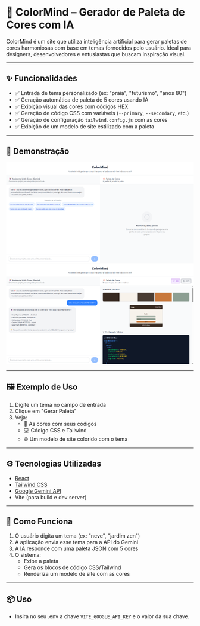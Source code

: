 # 🎨 ColorMind – Gerador de Paleta de Cores com IA

ColorMind é um site que utiliza inteligência artificial para gerar paletas de cores harmoniosas com base em temas fornecidos pelo usuário. Ideal para designers, desenvolvedores e entusiastas que buscam inspiração visual.

---

## ✨ Funcionalidades

- ✅ Entrada de tema personalizado (ex: "praia", "futurismo", "anos 80")
- ✅ Geração automática de paleta de 5 cores usando IA
- ✅ Exibição visual das cores com códigos HEX
- ✅ Geração de código CSS com variáveis (`--primary`, `--secondary`, etc.)
- ✅ Geração de configuração `tailwind.config.js` com as cores
- ✅ Exibição de um modelo de site estilizado com a paleta

---

## 🚀 Demonstração

![alt text](./public/image.png)
![alt text](./public/image2.png)

---

## 🖼️ Exemplo de Uso

1. Digite um tema no campo de entrada
2. Clique em "Gerar Paleta"
3. Veja:
   - 🎨 As cores com seus códigos
   - 💻 Código CSS e Tailwind
   - 🌐 Um modelo de site colorido com o tema

---

## ⚙️ Tecnologias Utilizadas

- [React](https://reactjs.org/)
- [Tailwind CSS](https://tailwindcss.com/)
- [Google Gemini API](https://ai.google.dev/)
- Vite (para build e dev server)

---

## 🧠 Como Funciona

1. O usuário digita um tema (ex: "neve", "jardim zen")
2. A aplicação envia esse tema para a API do Gemini
3. A IA responde com uma paleta JSON com 5 cores
4. O sistema:
   - Exibe a paleta
   - Gera os blocos de código CSS/Tailwind
   - Renderiza um modelo de site com as cores

---

## 📦 Uso

- Insira no seu .env a chave `VITE_GOOGLE_API_KEY` e o valor da sua chave.
